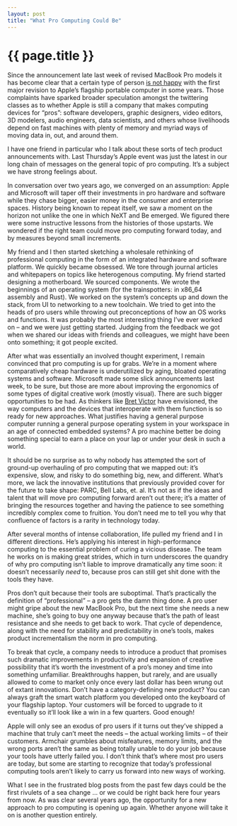 ```yaml
---
layout: post
title: "What Pro Computing Could Be"
---
```


# {{ page.title }}

Since the announcement late last week of revised MacBook Pro models it has become clear that a certain type of person [is not happy](http://mjtsai.com/blog/2016/10/27/new-macbook-pros-and-the-state-of-the-mac/) with the first major revision to Apple’s flagship portable computer in some years. Those complaints have sparked broader speculation amongst the twittering classes as to whether Apple is still a company that makes computing devices for “pros”: software developers, graphic designers, video editors, 3D modelers, audio engineers, data scientists, and others whose livelihoods depend on fast machines with plenty of memory and myriad ways of moving data in, out, and around them.

I have one friend in particular who I talk about these sorts of tech product announcements with. Last Thursday’s Apple event was just the latest in our long chain of messages on the general topic of pro computing. It’s a subject we have strong feelings about.

In conversation over two years ago, we converged on an assumption: Apple and Microsoft will taper off their investments in pro hardware and software while they chase bigger, easier money in the consumer and enterprise spaces. History being known to repeat itself, we saw a moment on the horizon not unlike the one in which NeXT and Be emerged. We figured there were some instructive lessons from the histories of those upstarts. We wondered if the right team could move pro computing forward today, and by measures beyond small increments.

My friend and I then started sketching a wholesale rethinking of professional computing in the form of an integrated hardware and software platform. We quickly became obsessed. We tore through journal articles and whitepapers on topics like heterogenous computing. My friend started designing a motherboard. We sourced components. We wrote the beginnings of an operating system (for the trainspotters: in x86_64 assembly and Rust). We worked on the system’s concepts up and down the stack, from UI to networking to a new toolchain. We tried to get into the heads of pro users while throwing out preconceptions of how an OS works and functions. It was probably the most interesting thing I’ve ever worked on – and we were just getting started. Judging from the feedback we got when we shared our ideas with friends and colleagues, we might have been onto something; it got people excited.

After what was essentially an involved thought experiment, I remain convinced that pro computing is up for grabs. We’re in a moment where comparatively cheap hardware is underutilized by aging, bloated operating systems and software. Microsoft made some slick announcements last week, to be sure, but those are more about improving the ergonomics of some types of digital creative work (mostly visual). There are such bigger opportunities to be had. As thinkers like [Bret Victor](http://worrydream.com/) have envisioned, the way computers and the devices that interoperate with them function is so ready for new approaches. What justifies having a general purpose computer running a general purpose operating system in your workspace in an age of connected embedded systems? A pro machine better be doing something special to earn a place on your lap or under your desk in such a world.

It should be no surprise as to why nobody has attempted the sort of ground-up overhauling of pro computing that we mapped out: it’s expensive, slow, and risky to do something big, new, and different. What’s more, we lack the innovative institutions that previously provided cover for the future to take shape: PARC, Bell Labs, et. al. It’s not as if the ideas and talent that will move pro computing forward aren’t out there; it’s a matter of bringing the resources together and having the patience to see something incredibly complex come to fruition. You don’t need me to tell you why that confluence of factors is a rarity in technology today.

After several months of intense collaboration, life pulled my friend and I in different directions. He’s applying his interest in high-performance computing to the essential problem of curing a vicious disease. The team he works on is making great strides, which in turn underscores the quandry of why pro computing isn’t liable to improve dramatically any time soon: it doesn’t necessarily _need_ to, because pros can still get shit done with the tools they have.

Pros don’t quit because their tools are suboptimal. That’s practically the definition of “professional” – a pro gets the damn thing done. A pro user might gripe about the new MacBook Pro, but the next time she needs a new machine, she’s going to buy one anyway because that’s the path of least resistance and she needs to get back to work. That cycle of dependence, along with the need for stability and predictability in one’s tools, makes product incrementalism the norm in pro computing.

To break that cycle, a company needs to introduce a product that promises such dramatic improvements in productivity and expansion of creative possibility that it’s worth the investment of a pro’s money and time into something unfamiliar. Breakthroughs happen, but rarely, and are usually allowed to come to market only once every last dollar has been wrung out of extant innovations. Don’t have a category-defining new product? You can always graft the smart watch platform you developed onto the keyboard of your flagship laptop. Your customers will be forced to upgrade to it eventually so it’ll look like a win in a few quarters. Good enough!

Apple will only see an exodus of pro users if it turns out they’ve shipped a machine that truly can’t meet the needs – the actual working limits – of their customers. Armchair grumbles about misfeatures, memory limits, and the wrong ports aren’t the same as being totally unable to do your job because your tools have utterly failed you. I don’t think that’s where most pro users are today, but some are starting to recognize that today’s professional computing tools aren’t likely to carry us forward into new ways of working.

What I see in the frustrated blog posts from the past few days could be the first rivulets of a sea change … or we could be right back here four years from now. As was clear several years ago, the opportunity for a new approach to pro computing is opening up again. Whether anyone will take it on is another question entirely.